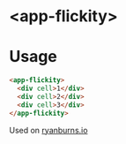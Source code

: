 # \<app-flickity\>

# Usage
```html
<app-flickity>
  <div cell>1</div>
  <div cell>2</div>
  <div cell>3</div>
</app-flickity>
```

Used on [ryanburns.io](http://ryanburns.io/#/apps/construction-cams)
